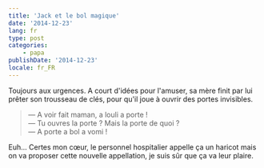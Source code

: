 ```yaml
---
title: 'Jack et le bol magique'
date: '2014-12-23'
lang: fr
type: post
categories:
    - papa
publishDate: '2014-12-23'
locale: fr_FR
---
```


Toujours aux urgences. A court d'idées pour l'amuser, sa mère finit par lui prêter son trousseau de clés, pour qu'il joue à ouvrir des portes invisibles.

> — A voir fait maman, a louli a porte !  
> — Tu ouvres la porte ? Mais la porte de quoi ?  
> — A porte a bol a vomi !

Euh... Certes mon cœur, le personnel hospitalier appelle ça un haricot mais on va proposer cette nouvelle appellation, je suis sûr que ça va leur plaire.
